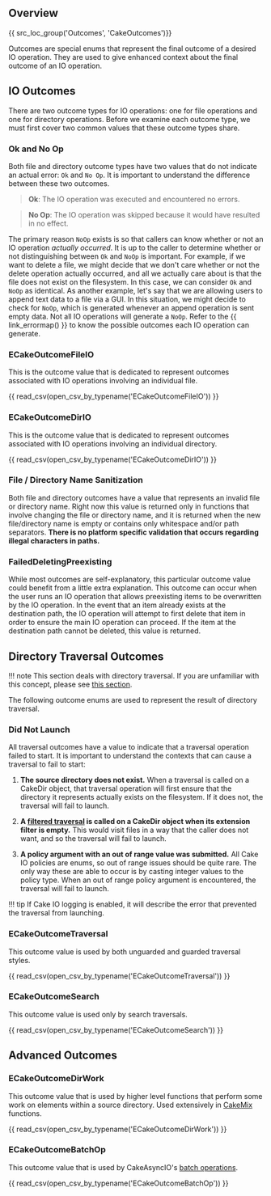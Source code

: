## Overview
{{ src_loc_group('Outcomes', 'CakeOutcomes')}}

Outcomes are special enums that represent the final outcome of a desired IO operation. They are used to give enhanced context about the final outcome of an IO operation.

## IO Outcomes
There are two outcome types for IO operations: one for file operations and one for directory operations. Before we examine each outcome type, we must first cover two common values that these outcome types share.

### Ok and No Op
Both file and directory outcome types have two values that do not indicate an actual error: `Ok` and `No Op`. It is important to understand the difference between these two outcomes.

> **Ok**: The IO operation was executed and encountered no errors.

> **No Op**: The IO operation was skipped because it would have resulted in no effect.

The primary reason `NoOp` exists is so that callers can know whether or not an IO operation _actually occurred_. It is up to the caller to determine whether or not distinguishing between `Ok` and `NoOp` is important. For example, if we want to delete a file, we might decide that we don't care whether or not the delete operation actually occurred, and all we actually care about is that the file does not exist on the filesystem. In this case, we can consider `Ok` and `NoOp` as identical. As another example, let's say that we are allowing users to append text data to a file via a GUI. In this situation, we might decide to check for `NoOp`, which is generated whenever an append operation is sent empty data. Not all IO operations will generate a `NoOp`. Refer to the {{ link_errormap() }} to know the possible outcomes each IO operation can generate.

### ECakeOutcomeFileIO
This is the outcome value that is dedicated to represent outcomes associated with IO operations involving an individual file.

{{ read_csv(open_csv_by_typename('ECakeOutcomeFileIO')) }}

### ECakeOutcomeDirIO
This is the outcome value that is dedicated to represent outcomes associated with IO operations involving an individual directory.

{{ read_csv(open_csv_by_typename('ECakeOutcomeDirIO')) }}

### File / Directory Name Sanitization
Both file and directory outcomes have a value that represents an invalid file or directory name. Right now this value is returned only in functions that involve changing the file or directory name, and it is returned when the new file/directory name is empty or contains only whitespace and/or path separators. __There is no platform specific validation that occurs regarding illegal characters in paths.__  

### FailedDeletingPreexisting
While most outcomes are self-explanatory, this particular outcome value could benefit from a little extra explanation. This outcome can occur when the user runs an IO operation that allows preexisting items to be overwritten by the IO operation. In the event that an item already exists at the destination path, the IO operation will attempt to first delete that item in order to ensure the main IO operation can proceed. If the item at the destination path cannot be deleted, this value is returned.

## Directory Traversal Outcomes
!!! note
    This section deals with directory traversal. If you are unfamiliar with this concept, please see [this section](/core-api/directories/#directory-traversal).

The following outcome enums are used to represent the result of directory traversal. 

### Did Not Launch
All traversal outcomes have a value to indicate that a traversal operation failed to start. It is important to understand the contexts that can cause a traversal to fail to start:

1. **The source directory does not exist.**
When a traversal is called on a CakeDir object, that traversal operation will first ensure that the directory it represents actually exists on the filesystem. If it does not, the traversal will fail to launch.

2. **A [filtered traversal](/core-api/directories/#filtered-traversals) is called on a CakeDir object when its extension filter is empty.** 
This would visit files in a way that the caller does not want, and so the traversal will fail to launch.

3. **A policy argument with an out of range value was submitted.**
All Cake IO policies are enums, so out of range issues should be quite rare. The only way these are able to occur is by casting integer values to the policy type. When an out of range policy argument is encountered, the traversal will fail to launch.

!!! tip
    If Cake IO logging is enabled, it will describe the error that prevented the traversal from launching.

### ECakeOutcomeTraversal
This outcome value is used by both unguarded and guarded traversal styles. 

{{ read_csv(open_csv_by_typename('ECakeOutcomeTraversal')) }}

### ECakeOutcomeSearch
This outcome value is used only by search traversals. 

{{ read_csv(open_csv_by_typename('ECakeOutcomeSearch')) }}

## Advanced Outcomes

### ECakeOutcomeDirWork
This outcome value that is used by higher level functions that perform some work on elements within a source directory. Used extensively in [CakeMix](/core-api/cake-mix/) functions.

{{ read_csv(open_csv_by_typename('ECakeOutcomeDirWork')) }}

### ECakeOutcomeBatchOp
This outcome value that is used by CakeAsyncIO's [batch operations](/core-api/async-io/#batch-operations).

{{ read_csv(open_csv_by_typename('ECakeOutcomeBatchOp')) }}